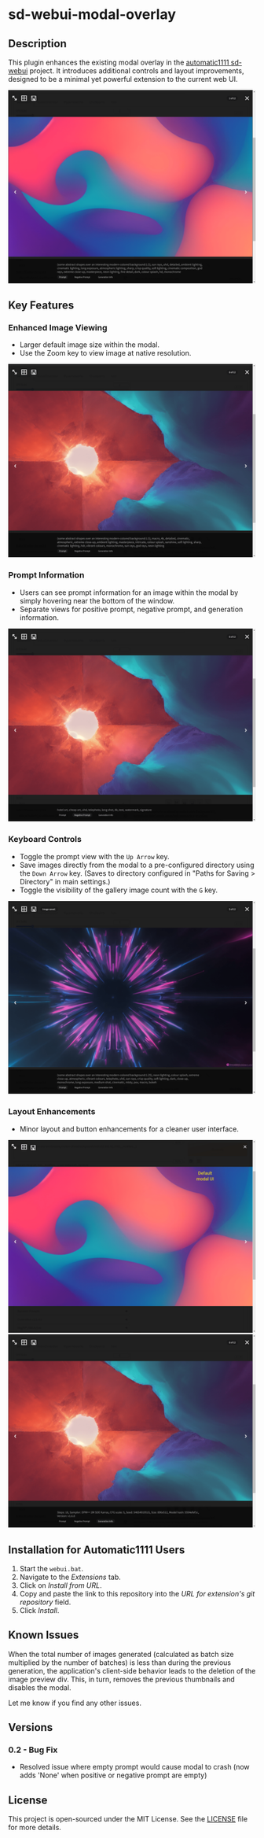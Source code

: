 # sd-webui-modal-overlay

## Description

This plugin enhances the existing modal overlay in the [automatic1111 sd-webui](https://github.com/AUTOMATIC1111/stable-diffusion-webui) project. It introduces additional controls and layout improvements, designed to be a minimal yet powerful extension to the current web UI.

![image](sd-webui-modal-overlay-ss0_new_ui.png)

## Key Features

### Enhanced Image Viewing 
- Larger default image size within the modal.
- Use the Zoom key to view image at native resolution.

![image](preview_images/sd-webui-modal-overlay-ss1.png)

### Prompt Information
   - Users can see prompt information for an image within the modal by simply hovering near the bottom of the window.
   - Separate views for positive prompt, negative prompt, and generation information.

![image](preview_images/sd-webui-modal-overlay-ss2.png)

### Keyboard Controls
  - Toggle the prompt view with the `Up Arrow` key.
  - Save images directly from the modal to a pre-configured directory using the `Down Arrow` key. (Saves to directory configured in "Paths for Saving > Directory" in main settings.)
  - Toggle the visibility of the gallery image count with the `G` key.

![image](preview_images/sd-webui-modal-overlay-ss4.png)

### Layout Enhancements 
  - Minor layout and button enhancements for a cleaner user interface.

![image](preview_images/sd-webui-modal-overlay-ss0_old_ui.png)
![image](preview_images/sd-webui-modal-overlay-ss3.png)

## Installation for Automatic1111 Users

1. Start the `webui.bat`.
2. Navigate to the *Extensions* tab.
3. Click on *Install from URL*.
4. Copy and paste the link to this repository into the *URL for extension's git repository* field.
5. Click *Install*.

## Known Issues

When the total number of images generated (calculated as batch size multiplied by the number of batches) is less than during the previous generation, the application's client-side behavior leads to the deletion of the image preview div. This, in turn, removes the previous thumbnails and disables the modal.

Let me know if you find any other issues.

## Versions

### 0.2 - Bug Fix
- Resolved issue where empty prompt would cause modal to crash (now adds 'None' when positive or negative prompt are empty)

## License

This project is open-sourced under the MIT License. See the [LICENSE](LICENSE) file for more details.



